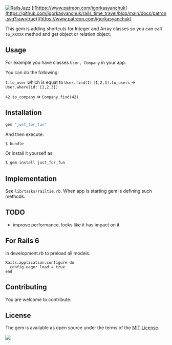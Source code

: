 [![RailsJazz](https://github.com/igorkasyanchuk/rails_time_travel/blob/main/docs/my_other.svg?raw=true)](https://www.railsjazz.com)
[![https://www.patreon.com/igorkasyanchuk](https://github.com/igorkasyanchuk/rails_time_travel/blob/main/docs/patron.svg?raw=true)](https://www.patreon.com/igorkasyanchuk)

This gem is adding shortcuts for Integer and Array classes so you can call `to_XXXXX` method and get object or relation object.

## Usage

For example you have classes `User, Company` in your app.

You can do the following:

`1.to_user` which is equat to `User.find(1)`
`[1,2,3].to_users` => `User.where(id: [1,2,3])`

`42.to_company` => `Company.find(42)`

## Installation

```ruby
gem 'just_for_fun'
```

And then execute:
```bash
$ bundle
```

Or install it yourself as:
```bash
$ gem install just_for_fun
```

## Implementation

See `lib/tasks/railtie.rb`. When app is starting gem is defining such methods.

## TODO

- improve performance, looks like it has impact on it

## For Rails 6

in development.rb to preload all models.

```
Rails.application.configure do
  config.eager_load = true
end
```

## Contributing

You are welcome to contribute.

## License

The gem is available as open source under the terms of the [MIT License](https://opensource.org/licenses/MIT).


[<img src="https://github.com/igorkasyanchuk/rails_time_travel/blob/main/docs/more_gems.png?raw=true"
/>](https://www.railsjazz.com/?utm_source=github&utm_medium=bottom&utm_campaign=just_for_fun)
